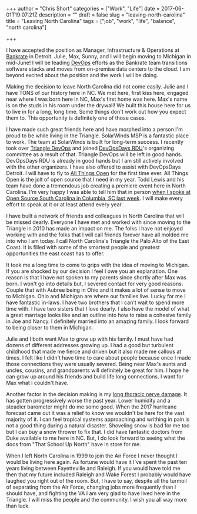 +++
author = "Chris Short"
categories = ["Work", "Life"]
date = 2017-06-01T19:07:21Z
description = ""
draft = false
slug = "leaving-north-carolina"
title = "Leaving North Carolina"
tags = ["job", "work", "life", "balance", "north carolina"]

+++

I have accepted the position as Manager, Infrastructure & Operations at [Bankrate](http://www.bankrate.com/) in Detroit. Julie, Max, Sunny, and I will begin moving to Michigan in mid-June! I will be leading [DevOps](https://devopsish.com/) efforts as the Bankrate team transitions software stacks and moves from on-premise data centers to the cloud. I am beyond excited about the position and the work I will be doing.

Making the decision to leave North Carolina did not come easily. Julie and I have TONS of our history here in NC. We met here, first kiss here, engaged near where I was born here in NC, Max's first home was here. Max's name is on the studs in his room under the drywall! We built this house here for us to live in for a long, long time. Some things don't work out how you expect them to. This opportunity is definitely one of those cases.

I have made such great friends here and have morphed into a person I'm proud to be while living in the Triangle. SolarWinds MSP is a fantastic place to work. The team at SolarWinds is built for long-term success. I recently took over [Triangle DevOps](https://tridevops.com) and joined [DevOpsDays RDU](https://www.devopsdays.org/events/2017-raleigh/contact/)'s organizing committee as a result of that. Triangle DevOps will be left in good hands. DevOpsDays RDU is already in good hands but I am still actively involved with the other organizers. I have also offered to assist with DevOpsDays Detroit. I will have to fly to [All Things Open](https://allthingsopen.org/) for the first time ever. All Things Open is the jolt of open source that I need in my year. Todd Lewis and his team have done a tremendous job creating a premiere event here in North Carolina. I'm very happy I was able to tell him that in person [when I spoke at Open Source South Carolina in Columbia, SC last week](/night-of-devops-open-source-sc/). I will make every effort to speak at it or at least attend every year.

I have built a network of friends and colleagues in North Carolina that will be missed dearly. Everyone I have met and worked with since moving to the Triangle in 2010 has made an impact on me. The folks I have not enjoyed working with and the folks that I will call friends forever have all molded me into who I am today. I call North Carolina's Triangle the Palo Alto of the East Coast. It is filled with some of the smartest people and greatest opportunities the east coast has to offer.

It took me a long time to come to grips with the idea of moving to Michigan. If you are shocked by our decision I feel I owe you an explanation. One reason is that I have not spoken to my parents since shortly after Max was born. I won't go into details but, I severed contact for very good reasons. Couple that with Aubree being in Ohio and it makes a lot of sense to move to Michigan. Ohio and Michigan are where our families live. Lucky for me I have fantastic in-laws. I have two brothers that I can't wait to spend more time with. I have two sisters that I love dearly. I also have the model of what a great marriage looks like and an outline into how to raise a cohesive family in Joe and Nancy. I definitely married into an amazing family. I look forward to being closer to them in Michigan.

Julie and I both want Max to grow up with his family. I must have had dozens of different addresses growing up. I had a good but turbulent childhood that made me fierce and driven but it also made me callous at times. I felt like I didn't have time to care about people because once I made those connections they were usually severed. Being near Max's aunts and uncles, cousins, and grandparents will definitely be great for him. I hope he can grow up around his friends and build life long connections. I want for Max what I couldn't have.

Another factor in the decision making is my [long thoracic nerve damage](/long-thoracic-nerve-palsy/). It has gotten progressively worse the past year. Lower humidity and a steadier barometer might do me some good. When the 2017 hurricane forecast came out it was a relief to know we wouldn't be here for the vast majority of it. I can feel tropical systems approaching and writhing in pain is not a good thing during a natural disaster. Shoveling snow is bad for me too but I can buy a snow thrower to fix that. I did have fantastic doctors from Duke available to me here in NC. But, I do look forward to seeing what the docs from "That School Up North" have in store for me.

When I left North Carolina in 1999 to join the Air Force I never thought I would be living here again. As fortune would have it I've spent the past ten years living between Fayetteville and Raleigh. If you would have told me then that my future included Raleigh and Wake Forest I probably would have laughed you right out of the room. But, I have to say, despite all the turmoil of separating from the Air Force, changing jobs more frequently than I should have, and fighting the VA I am very glad to have lived here in the Triangle. I will miss the people and the community. I wish you all way more than luck.